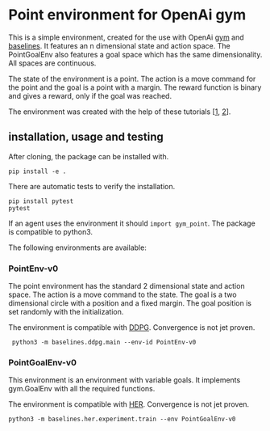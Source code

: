 # Point environment for OpenAi gym

This is a simple environment, created for the use with OpenAi [gym](https://github.com/openai/gym) and [baselines](https://github.com/openai/baselines). It features an n dimensional state and action space. The PointGoalEnv also features a goal space which has the same dimensionality. All spaces are continuous.

The state of the environment is a point. The action is a move command for the point and the goal is a point with a margin. The reward function is binary and gives a reward, only if the goal was reached.

The environment was created with the help of these tutorials [[1](https://github.com/openai/gym/tree/master/gym/envs#how-to-create-new-environments-for-gym
), [2](https://stackoverflow.com/questions/45068568/is-it-possible-to-create-a-new-gym-environment-in-openai
)].

## installation, usage and testing

After cloning, the package can be installed with.

```
pip install -e .
```

There are automatic tests to verify the installation.

```
pip install pytest
pytest
```

If an agent uses the environment it should `import gym_point`. The package is compatible to python3.

The following environments are available:
### PointEnv-v0

The point environment has the standard 2 dimensional state and action space. The action is a move command to the state. The goal is a two dimensional circle with a position and a fixed margin. The goal position is set randomly with the initialization.


The environment is compatible with [DDPG](https://github.com/openai/baselines/tree/master/baselines/ddpg). Convergence is not jet proven.
```
 python3 -m baselines.ddpg.main --env-id PointEnv-v0
 ```

### PointGoalEnv-v0
This environment is an environment with variable goals. It implements gym.GoalEnv with all the required functions.

The environment is compatible with [HER](https://github.com/openai/baselines/tree/master/baselines/her). Convergence is not jet proven.
```
python3 -m baselines.her.experiment.train --env PointGoalEnv-v0
```
